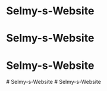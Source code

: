 # Selmy-s-Website
# Selmy-s-Website
# Selmy-s-Website
#   S e l m y - s - W e b s i t e  
 #   S e l m y - s - W e b s i t e  
 